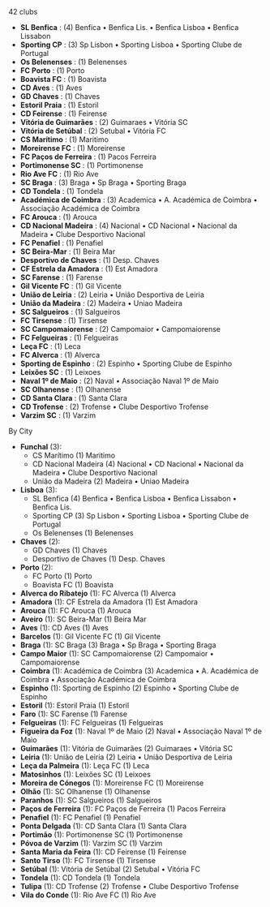 42 clubs

- **SL Benfica** : (4) Benfica • Benfica Lis. • Benfica Lisboa • Benfica Lissabon
- **Sporting CP** : (3) Sp Lisbon • Sporting Lisboa • Sporting Clube de Portugal
- **Os Belenenses** : (1) Belenenses
- **FC Porto** : (1) Porto
- **Boavista FC** : (1) Boavista
- **CD Aves** : (1) Aves
- **GD Chaves** : (1) Chaves
- **Estoril Praia** : (1) Estoril
- **CD Feirense** : (1) Feirense
- **Vitória de Guimarães** : (2) Guimaraes • Vitória SC
- **Vitória de Setúbal** : (2) Setubal • Vitória FC
- **CS Marítimo** : (1) Maritimo
- **Moreirense FC** : (1) Moreirense
- **FC Paços de Ferreira** : (1) Pacos Ferreira
- **Portimonense SC** : (1) Portimonense
- **Rio Ave FC** : (1) Rio Ave
- **SC Braga** : (3) Braga • Sp Braga • Sporting Braga
- **CD Tondela** : (1) Tondela
- **Académica de Coimbra** : (3) Academica • A. Académica de Coimbra • Associação Académica de Coimbra
- **FC Arouca** : (1) Arouca
- **CD Nacional Madeira** : (4) Nacional • CD Nacional • Nacional da Madeira • Clube Desportivo Nacional
- **FC Penafiel** : (1) Penafiel
- **SC Beira-Mar** : (1) Beira Mar
- **Desportivo de Chaves** : (1) Desp. Chaves
- **CF Estrela da Amadora** : (1) Est Amadora
- **SC Farense** : (1) Farense
- **Gil Vicente FC** : (1) Gil Vicente
- **União de Leiria** : (2) Leiria • União Desportiva de Leiria
- **União da Madeira** : (2) Madeira • Uniao Madeira
- **SC Salgueiros** : (1) Salgueiros
- **FC Tirsense** : (1) Tirsense
- **SC Campomaiorense** : (2) Campomaior • Campomaiorense
- **FC Felgueiras** : (1) Felgueiras
- **Leça FC** : (1) Leca
- **FC Alverca** : (1) Alverca
- **Sporting de Espinho** : (2) Espinho • Sporting Clube de Espinho
- **Leixões SC** : (1) Leixoes
- **Naval 1º de Maio** : (2) Naval • Associação Naval 1º de Maio
- **SC Olhanense** : (1) Olhanense
- **CD Santa Clara** : (1) Santa Clara
- **CD Trofense** : (2) Trofense • Clube Desportivo Trofense
- **Varzim SC** : (1) Varzim




By City

- **Funchal** (3): 
  - CS Marítimo  (1) Maritimo
  - CD Nacional Madeira  (4) Nacional • CD Nacional • Nacional da Madeira • Clube Desportivo Nacional
  - União da Madeira  (2) Madeira • Uniao Madeira
- **Lisboa** (3): 
  - SL Benfica  (4) Benfica • Benfica Lisboa • Benfica Lissabon • Benfica Lis.
  - Sporting CP  (3) Sp Lisbon • Sporting Lisboa • Sporting Clube de Portugal
  - Os Belenenses  (1) Belenenses
- **Chaves** (2): 
  - GD Chaves  (1) Chaves
  - Desportivo de Chaves  (1) Desp. Chaves
- **Porto** (2): 
  - FC Porto  (1) Porto
  - Boavista FC  (1) Boavista
- **Alverca do Ribatejo** (1): FC Alverca  (1) Alverca
- **Amadora** (1): CF Estrela da Amadora  (1) Est Amadora
- **Arouca** (1): FC Arouca  (1) Arouca
- **Aveiro** (1): SC Beira-Mar  (1) Beira Mar
- **Aves** (1): CD Aves  (1) Aves
- **Barcelos** (1): Gil Vicente FC  (1) Gil Vicente
- **Braga** (1): SC Braga  (3) Braga • Sp Braga • Sporting Braga
- **Campo Maior** (1): SC Campomaiorense  (2) Campomaior • Campomaiorense
- **Coimbra** (1): Académica de Coimbra  (3) Academica • A. Académica de Coimbra • Associação Académica de Coimbra
- **Espinho** (1): Sporting de Espinho  (2) Espinho • Sporting Clube de Espinho
- **Estoril** (1): Estoril Praia  (1) Estoril
- **Faro** (1): SC Farense  (1) Farense
- **Felgueiras** (1): FC Felgueiras  (1) Felgueiras
- **Figueira da Foz** (1): Naval 1º de Maio  (2) Naval • Associação Naval 1º de Maio
- **Guimarães** (1): Vitória de Guimarães  (2) Guimaraes • Vitória SC
- **Leiria** (1): União de Leiria  (2) Leiria • União Desportiva de Leiria
- **Leça da Palmeira** (1): Leça FC  (1) Leca
- **Matosinhos** (1): Leixões SC  (1) Leixoes
- **Moreira de Cónegos** (1): Moreirense FC  (1) Moreirense
- **Olhão** (1): SC Olhanense  (1) Olhanense
- **Paranhos** (1): SC Salgueiros  (1) Salgueiros
- **Paços de Ferreira** (1): FC Paços de Ferreira  (1) Pacos Ferreira
- **Penafiel** (1): FC Penafiel  (1) Penafiel
- **Ponta Delgada** (1): CD Santa Clara  (1) Santa Clara
- **Portimão** (1): Portimonense SC  (1) Portimonense
- **Póvoa de Varzim** (1): Varzim SC  (1) Varzim
- **Santa Maria da Feira** (1): CD Feirense  (1) Feirense
- **Santo Tirso** (1): FC Tirsense  (1) Tirsense
- **Setúbal** (1): Vitória de Setúbal  (2) Setubal • Vitória FC
- **Tondela** (1): CD Tondela  (1) Tondela
- **Tulipa** (1): CD Trofense  (2) Trofense • Clube Desportivo Trofense
- **Vila do Conde** (1): Rio Ave FC  (1) Rio Ave


